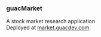 ### guacMarket
A stock market research application  
Deployed at [market.guacdev.com](https://market.guacdev.com).
